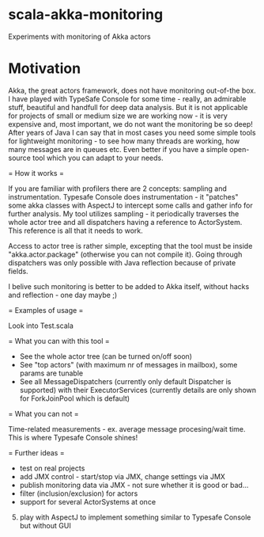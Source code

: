 scala-akka-monitoring
=====================

Experiments with monitoring of Akka actors


Motivation
==========

Akka, the great actors framework, does not have monitoring out-of-the box.
I have played with TypeSafe Console for some time - really, an admirable stuff, beautiful and handfull for deep data analysis. But it is not applicable for projects of small or medium size we are working now - it is very expensive and, most important, we do not want the monitoring be so deep!
After years of Java I can say that in most cases you need some simple tools for lightweight monitoring - to see how many threads are working, how many messages are in queues etc.
Even better if you have a simple open-source tool which you can adapt to your needs.


= How it works =

If you are familiar with profilers there are 2 concepts: sampling and instrumentation. Typesafe Console does instrumentation - it "patches" some akka classes with AspectJ to intercept some calls and gather info for further analysis.
My tool utilizes sampling - it periodically traverses the whole actor tree and all dispatchers having a reference to ActorSystem. This reference is all that it needs to work.

Access to actor tree is rather simple, excepting that the tool must be inside "akka.actor.package" (otherwise you can not compile it). Going through dispatchers was only possible with Java reflection because of private fields.

I belive such monitoring is better to be added to Akka itself, without hacks and reflection - one day maybe ;)


= Examples of usage =

Look into Test.scala


= What you can with this tool =

- See the whole actor tree (can be turned on/off soon)
- See "top actors" (with maximum nr of messages in mailbox), some params are tunable
- See all MessageDispatchers (currently only default Dispatcher is supported) with their ExecutorServices (currently details are only shown for ForkJoinPool which is default)


= What you can not =

Time-related measurements - ex. average message procesing/wait time. This is where Typesafe Console shines!


= Further ideas =

- test on real projects
- add JMX control - start/stop via JMX, change settings via JMX
- publish monitoring data via JMX - not sure whether it is good or bad...
- filter (inclusion/exclusion) for actors
- support for several ActorSystems at once

5) play with AspectJ to implement something similar to Typesafe Console but without GUI
